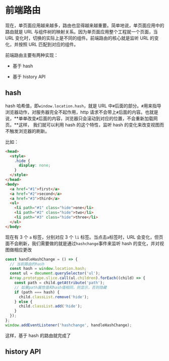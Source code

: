 <!--
 * @Author: tkiddo
 * @Date: 2020-12-21 09:38:26
 * @LastEditors: tkiddo
 * @LastEditTime: 2020-12-22 10:53:39
 * @Description:
-->

# 前端路由

现在，单页面应用越来越多，路由也显得越来越重要。简单地说，单页面应用中的路由就是 URL 与组件树的映射关系。因为单页面应用整个工程就一个页面，当 URL 变化时，切换的实际上是不同的组件。前端路由的核心就是监听 URL 的变化，并按照 URL 匹配到对应的组件。

前端路由主要有两种实现：

- 基于 hash

- 基于 history API

## hash

hash 哈希值，即`window.location.hash`，就是 URL 中`#`后面的部分。`#`用来指导浏览器动作，对服务器完全不起作用，http 请求不会带上`#`后面的内容。也就是说，**单单改变`#`后面的内容，浏览器只会滚动到对应的位置，不会重新加载网页。**这样，
我们就可以利用 hash 的这个特性，监听 hash 的变化来改变视图而不触发浏览器的刷新。

比如：

```html
<head>
  <style>
    .hide {
      display: none;
    }
  </style>
</head>
<body>
  <a href="#1">first</a>
  <a href="#2">second</a>
  <a href="#3">third</a>
  <ul>
    <li path="#1" class="hide">one</li>
    <li path="#2" class="hide">two</li>
    <li path="#3" class="hide">three</li>
  </ul>
</body>
```

现在有 3 个 `a` 标签，分别对应 3 个 `li` 标签。当点击`a`标签时，URL 会变化，但页面不会刷新，我们需要做的就是通过`hashchange`事件来监听 hash 的变化，并对视图做相应更改

```js
const handleHashChange = () => {
  // 当前路由的hash
  const hash = window.location.hash;
  const ul = document.querySelector('ul');
  Array.prototype.slice.call(ul.children).forEach((child) => {
    const path = child.getAttribute('path');
    // 如果path属性值和hash值相同，则显示，否则隐藏
    if (path === hash) {
      child.classList.remove('hide');
    } else {
      child.classList.add('hide');
    }
  });
};
window.addEventListener('hashchange', handleHashChange);
```

这样，基于 hash 的路由就完成了

## history API
